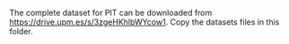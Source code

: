 The complete dataset for PIT can be downloaded from https://drive.upm.es/s/3zgeHKhlbWYcow1.
Copy the datasets files in this folder.